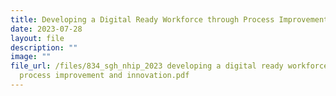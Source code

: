 ```yaml
---
title: Developing a Digital Ready Workforce through Process Improvement and Innovation
date: 2023-07-28
layout: file
description: ""
image: ""
file_url: /files/834_sgh_nhip_2023 developing a digital ready workforce through
  process improvement and innovation.pdf
---
```

